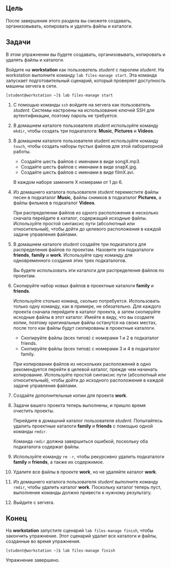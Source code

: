 ## Цель

После завершения этого раздела вы сможете создавать, организовывать, копировать и удалять файлы и каталоги.


## Задачи

В этом упражнении вы будете создавать, организовывать, копировать и удалять файлы и каталоги.

Войдите на **workstation** как пользователь *student* с паролем *student*.
На workstation выполните команду `lab files-manage start`. Эта команда запускает подготовительный сценарий, который проверяет доступность машины servera в сети.

```shell
[student@workstation ~]$ lab files-manage start
```

1.	С помощью команды `ssh` войдите на servera как пользователь *student*. Системы настроены на использование ключей SSH для аутентификации, поэтому пароль не требуется.

2.	В домашнем каталоге пользователя *student* используйте команду `mkdir`, чтобы создать три подкаталога: **Music**, **Pictures** и **Videos**.

3.	В домашнем каталоге пользователя student используйте команду `touch`, чтобы создать наборы пустых файлов для этой лабораторной работы.

    * Создайте шесть файлов с именами в виде songX.mp3.
    * Создайте шесть файлов с именами в виде snapX.jpg.
    * Создайте шесть файлов с именами в виде filmX.avi.

    В каждом наборе замените X номерами от 1 до 6.

4.	Из домашнего каталога пользователя *student* переместите файлы песен в подкаталог **Music**, файлы снимков в подкаталог **Pictures**, а файлы фильмов в подкаталог **Videos**.

    При распределении файлов из одного расположения в несколько сначала перейдите в каталог, содержащий исходные файлы. Используйте простой синтаксис пути (абсолютный или относительный), чтобы дойти до целевого расположения в каждой задаче управления файлами.

5.	В домашнем каталоге *student* создайте три подкаталога для распределения файлов по проектам. Назовите эти подкаталоги **friends**, **family** и **work**. Используйте одну команду для одновременного создания этих трех подкаталогов.

    Вы будете использовать эти каталоги для распределения файлов по проектам.

6.	Скопируйте набор новых файлов в проектные каталоги **family** и **friends**.

    Используйте столько команд, сколько потребуется. Использовать только одну команду, как в примере, не обязательно. Для каждого проекта сначала перейдите в каталог проекта, а затем скопируйте исходные файлы в этот каталог. Имейте в виду, что вы создаете копии, поэтому оригинальные файлы останутся на своих местах, после того как файлы будут скопированы в проектные каталоги.

    * Скопируйте файлы (всех типов) с номерами 1 и 2 в подкаталог friends.
    * Скопируйте файлы (всех типов) с номерами 3 и 4 в подкаталог family.

    При копировании файлов из нескольких расположений в одно рекомендуется перейти в целевой каталог, прежде чем начинать копирование. Используйте простой синтаксис пути (абсолютный или относительный), чтобы дойти до исходного расположения в каждой задаче управления файлами.

7.	Создайте дополнительные копии для проекта **work**.

8.	Задачи вашего проекта теперь выполнены, и пришло время очистить проекты.

    Перейдите в домашний каталог пользователя *student*. Попытайтесь удалить проектные каталоги **family** и **friends** с помощью одной команды `rmdir`.
    
    Команда `rmdir` должна завершиться ошибкой, поскольку оба подкаталога содержат файлы.

9.	Используйте команду `rm -r`, чтобы рекурсивно удалить подкаталоги **family** и **friends**, а также их содержимое.

10.	Удалите все файлы в проекте **work**, но не удаляйте каталог **work**.

11.	Из домашнего каталога пользователя *student* выполните команду `rmdir`, чтобы удалить каталог **work**. Поскольку каталог теперь пуст, выполнение команды должно привести к нужному результату.

12.	Выйдите с servera.

## Конец

На **workstation** запустите сценарий `lab files-manage finish`, чтобы закончить упражнение. Этот сценарий удалит все каталоги и файлы, созданные во время упражнения.

```shell
[student@workstation ~]$ lab files-manage finish
```

Упражнение завершено.